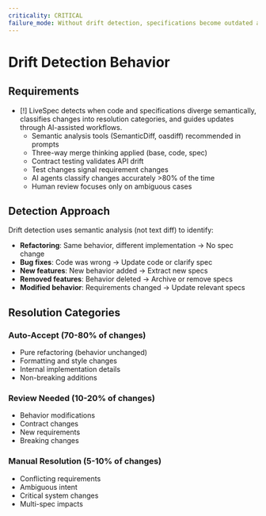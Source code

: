 ```yaml
---
criticality: CRITICAL
failure_mode: Without drift detection, specifications become outdated and useless
---
```


# Drift Detection Behavior

## Requirements
- [!] LiveSpec detects when code and specifications diverge semantically, classifies changes into resolution categories, and guides updates through AI-assisted workflows.
  - Semantic analysis tools (SemanticDiff, oasdiff) recommended in prompts
  - Three-way merge thinking applied (base, code, spec)
  - Contract testing validates API drift
  - Test changes signal requirement changes
  - AI agents classify changes accurately >80% of the time
  - Human review focuses only on ambiguous cases

## Detection Approach

Drift detection uses semantic analysis (not text diff) to identify:
- **Refactoring**: Same behavior, different implementation → No spec change
- **Bug fixes**: Code was wrong → Update code or clarify spec
- **New features**: New behavior added → Extract new specs
- **Removed features**: Behavior deleted → Archive or remove specs
- **Modified behavior**: Requirements changed → Update relevant specs

## Resolution Categories

### Auto-Accept (70-80% of changes)
- Pure refactoring (behavior unchanged)
- Formatting and style changes
- Internal implementation details
- Non-breaking additions

### Review Needed (10-20% of changes)
- Behavior modifications
- Contract changes
- New requirements
- Breaking changes

### Manual Resolution (5-10% of changes)
- Conflicting requirements
- Ambiguous intent
- Critical system changes
- Multi-spec impacts
